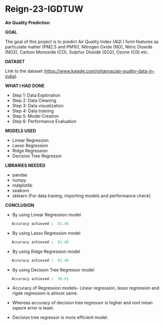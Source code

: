 # Reign-23-IGDTUW

**Air Quality Prediction**

**GOAL**

The goal of this project is to predict Air Quality Index (AQI ) form features as particulate matter (PM2.5 and PM10), Nitrogen Oxide (NO), Nitric Dioxide (NO2), Carbon Monoxide (CO), Sulphur Dioxide (SO2), Ozone (O3) etc.

**DATASET**

Link to the dataset (https://www.kaggle.com/rohanrao/air-quality-data-in-india).

**WHAT I HAD DONE**
- Step 1: Data Exploration
- Step 2: Data Cleaning
- Step 3: Data visualization
- Step 4: Data training
- Step 5: Model Creation
- Step 6: Performance Evaluation


**MODELS USED**
-  Linear Regression
-  Lasso Regression
-  Ridge Regression
-  Decision Tree Regressor


**LIBRARIES NEEDED**
- pandas
- numpy
- matplotlib
- seaborn
- sklearn (For data traning, importing models and performance check)


**CONCLUSION**
- By using Linear Regression model 
 ```python
    Accuracy achieved :  81.46
 ``` 
 - By using Lasso Regression model 
 ```python
    Accuracy achieved :  81.46
 ``` 
 - By using Ridge Regression model 
 ```python
    Accuracy achieved :  81.46
 ``` 
 - By using Decision Tree Regressor model 
 ```python
    Accuracy achieved :  99.91
 ``` 
* Accuracy of Regression models- Linear regression, lasso regression and rigde regression is almost same. 

* Whereas accuracy of decision tree regressor is higher and root mean sqaure error is least.

* Decision tree regressor is more efficient model.
